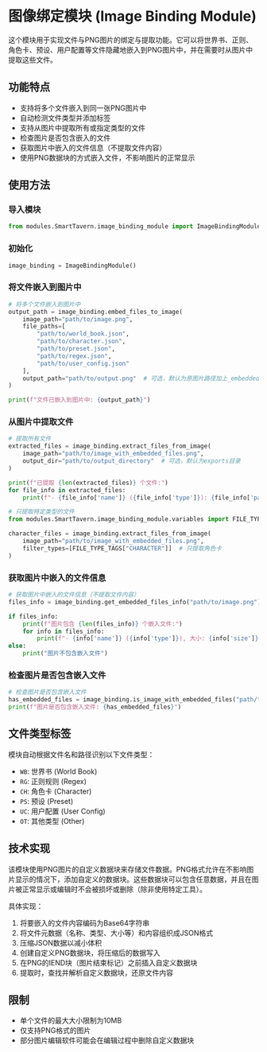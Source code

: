 # 图像绑定模块 (Image Binding Module)

这个模块用于实现文件与PNG图片的绑定与提取功能。它可以将世界书、正则、角色卡、预设、用户配置等文件隐藏地嵌入到PNG图片中，并在需要时从图片中提取这些文件。

## 功能特点

- 支持将多个文件嵌入到同一张PNG图片中
- 自动检测文件类型并添加标签
- 支持从图片中提取所有或指定类型的文件
- 检查图片是否包含嵌入的文件
- 获取图片中嵌入的文件信息（不提取文件内容）
- 使用PNG数据块的方式嵌入文件，不影响图片的正常显示

## 使用方法

### 导入模块

```python
from modules.SmartTavern.image_binding_module import ImageBindingModule
```

### 初始化

```python
image_binding = ImageBindingModule()
```

### 将文件嵌入到图片中

```python
# 将多个文件嵌入到图片中
output_path = image_binding.embed_files_to_image(
    image_path="path/to/image.png",
    file_paths=[
        "path/to/world_book.json",
        "path/to/character.json",
        "path/to/preset.json",
        "path/to/regex.json",
        "path/to/user_config.json"
    ],
    output_path="path/to/output.png"  # 可选，默认为原图片路径加上_embedded后缀
)

print(f"文件已嵌入到图片中: {output_path}")
```

### 从图片中提取文件

```python
# 提取所有文件
extracted_files = image_binding.extract_files_from_image(
    image_path="path/to/image_with_embedded_files.png",
    output_dir="path/to/output_directory"  # 可选，默认为exports目录
)

print(f"已提取 {len(extracted_files)} 个文件:")
for file_info in extracted_files:
    print(f"- {file_info['name']} ({file_info['type']}): {file_info['path']}")

# 只提取特定类型的文件
from modules.SmartTavern.image_binding_module.variables import FILE_TYPE_TAGS

character_files = image_binding.extract_files_from_image(
    image_path="path/to/image_with_embedded_files.png",
    filter_types=[FILE_TYPE_TAGS["CHARACTER"]]  # 只提取角色卡
)
```

### 获取图片中嵌入的文件信息

```python
# 获取图片中嵌入的文件信息（不提取文件内容）
files_info = image_binding.get_embedded_files_info("path/to/image.png")

if files_info:
    print(f"图片包含 {len(files_info)} 个嵌入文件:")
    for info in files_info:
        print(f"- {info['name']} ({info['type']}), 大小: {info['size']} 字节")
else:
    print("图片不包含嵌入文件")
```

### 检查图片是否包含嵌入文件

```python
# 检查图片是否包含嵌入文件
has_embedded_files = image_binding.is_image_with_embedded_files("path/to/image.png")
print(f"图片是否包含嵌入文件: {has_embedded_files}")
```

## 文件类型标签

模块自动根据文件名和路径识别以下文件类型：

- `WB`: 世界书 (World Book)
- `RG`: 正则规则 (Regex)
- `CH`: 角色卡 (Character)
- `PS`: 预设 (Preset)
- `UC`: 用户配置 (User Config)
- `OT`: 其他类型 (Other)

## 技术实现

该模块使用PNG图片的自定义数据块来存储文件数据。PNG格式允许在不影响图片显示的情况下，添加自定义的数据块。这些数据块可以包含任意数据，并且在图片被正常显示或编辑时不会被损坏或删除（除非使用特定工具）。

具体实现：
1. 将要嵌入的文件内容编码为Base64字符串
2. 将文件元数据（名称、类型、大小等）和内容组织成JSON格式
3. 压缩JSON数据以减小体积
4. 创建自定义PNG数据块，将压缩后的数据写入
5. 在PNG的IEND块（图片结束标记）之前插入自定义数据块
6. 提取时，查找并解析自定义数据块，还原文件内容

## 限制

- 单个文件的最大大小限制为10MB
- 仅支持PNG格式的图片
- 部分图片编辑软件可能会在编辑过程中删除自定义数据块